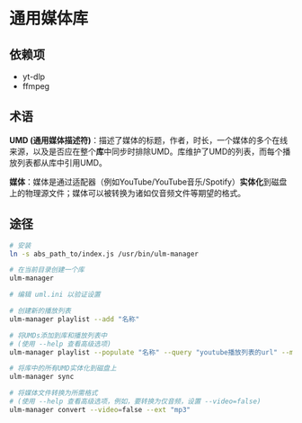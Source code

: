 # 通用媒体库

## 依赖项

- yt-dlp
- ffmpeg

## 术语

**UMD (通用媒体描述符)**：描述了媒体的标题，作者，时长，一个媒体的多个在线来源，以及是否应在整个**库**中同步时排除UMD。库维护了UMD的列表，而每个播放列表都从库中引用UMD。

**媒体**：媒体是通过适配器（例如YouTube/YouTube音乐/Spotify）**实体化**到磁盘上的物理源文件；媒体可以被转换为诸如仅音频文件等期望的格式。

## 途径

```bash
# 安装
ln -s abs_path_to/index.js /usr/bin/ulm-manager

# 在当前目录创建一个库
ulm-manager

# 编辑 uml.ini 以验证设置

# 创建新的播放列表
ulm-manager playlist --add "名称"

# 将UMDs添加到库和播放列表中
# (使用 --help 查看高级选项)
ulm-manager playlist --populate "名称" --query "youtube播放列表的url" --method "youtube"

# 将库中的所有UMD实体化到磁盘上
ulm-manager sync

# 将媒体文件转换为所需格式
# (使用 --help 查看高级选项，例如，要转换为仅音频，设置 --video=false)
ulm-manager convert --video=false --ext "mp3"
```
